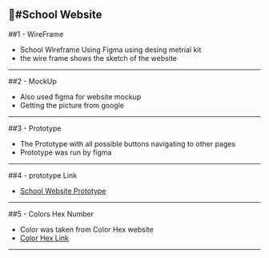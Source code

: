 #ٍSchool Website
---
##1 - WireFrame
- School Wireframe Using Figma using desing metrial kit 
- the wire frame shows the sketch of the website
---
##2 - MockUp
- Also used figma for website mockup
- Getting the picture from google
---
##3 - Prototype
- The Prototype with all possible buttons navigating to other pages
- Prototype was run by figma
---
##4 - prototype Link 
- [School Website Prototype](https://www.figma.com/design/ZZ9KBHsTe14EPXFOBv2t3a/First-Task?node-id=77-432&t=GA0Pi5lzPvmOzb6x-1)
---
##5 - Colors Hex Number
- Color was taken from Color Hex website
- [Color Hex Link](https://www.color-hex.com/color-palette/1294)
---



​
